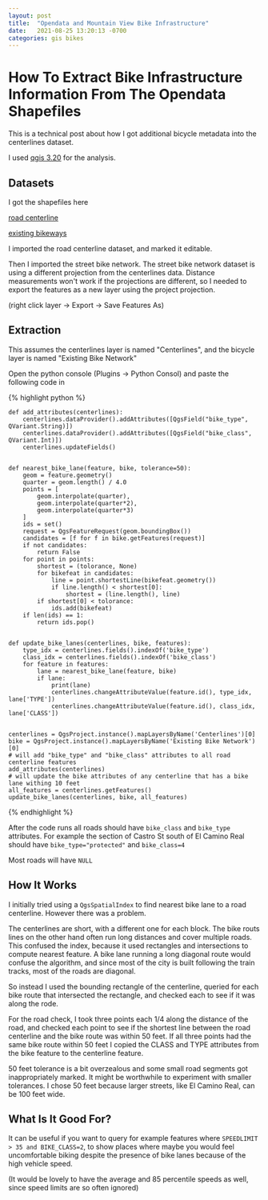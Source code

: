 ```yaml
---
layout: post
title:  "Opendata and Mountain View Bike Infrastructure"
date:   2021-08-25 13:20:13 -0700
categories: gis bikes
---
```


# How To Extract Bike Infrastructure Information From The Opendata Shapefiles

This is a technical post about how I got additional bicycle metadata into the centerlines dataset.

I used [qgis 3.20](https://www.qgis.org/en/site/) for the analysis.

## Datasets

I got the shapefiles here

[road centerline](https://data-mountainview.opendata.arcgis.com/datasets/road-centerline/explore?location=37.394338%2C-122.080887%2C13.91)

[existing bikeways](https://data-mountainview.opendata.arcgis.com/datasets/MountainView::street-bike-network/explore?layer=1&location=37.398050%2C-122.046100%2C12.86)

I imported the road centerline dataset, and marked it editable.

Then I imported the street bike network. The street bike network dataset is using a different projection from the centerlines data.
Distance measurements won't work if the projections are different, so I needed to export the features as a new layer using the project projection.

(right click layer -> Export -> Save Features As)

## Extraction

This assumes the centerlines layer is named "Centerlines", and the bicycle layer is named "Existing Bike Network"

Open the python console (Plugins -> Python Consol) and paste the following code in

{% highlight python %}


    def add_attributes(centerlines):
        centerlines.dataProvider().addAttributes([QgsField("bike_type", QVariant.String)])
        centerlines.dataProvider().addAttributes([QgsField("bike_class", QVariant.Int)])
        centerlines.updateFields()


    def nearest_bike_lane(feature, bike, tolerance=50):
        geom = feature.geometry()
        quarter = geom.length() / 4.0
        points = [
            geom.interpolate(quarter),
            geom.interpolate(quarter*2),
            geom.interpolate(quarter*3)
        ]
        ids = set()
        request = QgsFeatureRequest(geom.boundingBox())
        candidates = [f for f in bike.getFeatures(request)]
        if not candidates:
            return False
        for point in points:
            shortest = (tolorance, None)
            for bikefeat in candidates:
                line = point.shortestLine(bikefeat.geometry())
                if line.length() < shortest[0]:
                    shortest = (line.length(), line)
            if shortest[0] < tolorance:
                ids.add(bikefeat)
        if len(ids) == 1:
            return ids.pop()


    def update_bike_lanes(centerlines, bike, features):
        type_idx = centerlines.fields().indexOf('bike_type')
        class_idx = centerlines.fields().indexOf('bike_class')
        for feature in features:
            lane = nearest_bike_lane(feature, bike)
            if lane:
                print(lane)
                centerlines.changeAttributeValue(feature.id(), type_idx, lane['TYPE'])
                centerlines.changeAttributeValue(feature.id(), class_idx, lane['CLASS'])


    centerlines = QgsProject.instance().mapLayersByName('Centerlines')[0]
    bike = QgsProject.instance().mapLayersByName('Existing Bike Network')[0]
    # will add "bike_type" and "bike_class" attributes to all road centerline features
    add_attributes(centerlines)
    # will update the bike attributes of any centerline that has a bike lane withing 10 feet
    all_features = centerlines.getFeatures()
    update_bike_lanes(centerlines, bike, all_features)

{% endhighlight %}

After the code runs all roads should have `bike_class` and `bike_type` attributes.
For example the section of Castro St south of El Camino Real should have `bike_type="protected"` and `bike_class=4`

Most roads will have `NULL`

## How It Works

I initially tried using a `QgsSpatialIndex` to find nearest bike lane to a road centerline. However there was a problem.

The centerlines are short, with a different one for each block. The bike routs lines on the other hand often run long distances and cover multiple roads.
This confused the index, because it used rectangles and intersections to compute nearest feature. A bike lane running a long diagonal route would confuse the algorithm,
and since most of the city is built following the train tracks, most of the roads are diagonal. 

So instead I used the bounding rectangle of the centerline, queried for each bike route that intersected the rectangle, and checked each to see if it was along the rode.

For the road check, I took three points each 1/4 along the distance of the road, and checked each point to see if the shortest line between the road centerline and the bike route was within 50 feet.
If all three points had the same bike route within 50 feet I copied the CLASS and TYPE attributes from the bike feature to the centerline feature.

50 feet tolerance is a bit overzealous and some small road segments got inappropriately marked. It might be worthwhile to experiment with smaller tolerances. I chose 50 feet because larger streets, like El Camino Real, can be 100 feet wide.

## What Is It Good For?

It can be useful if you want to query for example features where `SPEEDLIMIT > 35 and BIKE_CLASS=2`, to show places where maybe you would feel uncomfortable biking despite the presence of bike lanes because of the high vehicle speed.

(It would be lovely to have the average and 85 percentile speeds as well, since speed limits are so often ignored)

